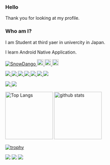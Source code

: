 ### Hello

Thank you for looking at my profile. 

### Who am I?

I am Student at third yaer in univercity in Japan. 

I learn Android Native Application.

<p align="left"> 
  <a href="https://github.com/SnowDango/SnowDango/">
    <img src="https://komarev.com/ghpvc/?username=SnowDango" alt="SnowDango" />
  </a>
  <a href="https://github.com/SnowDango">
    <img height="20" src="https://img.shields.io/github/followers/SnowDango?label=follow&logo=github&style=flat" />
  </a>
  <a href="http://qiita.com/SnowDango">
    <img height="20" src="https://qiita-badge.apiapi.app/s/SnowDango/posts.svg" />
  </a>
  <a href="qiita.com/SnowDango">
    <img height="20" src="https://qiita-badge.apiapi.app/s/SnowDango/contributions.svg" />
  </a>
</p>


<p align="left">
  <a href="https://kotlinlang.org">
    <img src="https://img.shields.io/badge/Kotlin-414141.svg?logo=kotlin&style=popout">
  </a>
  <a href="https://nodejs.org/en/">
    <img src="https://img.shields.io/badge/-Node.js-414141.svg?logo=node.js&style=popout">
  </a>
  <a href="https://www.typescriptlang.org/">
    <img src="https://img.shields.io/badge/-Typescript-414141.svg?logo=typescript&style=popout">
  </a>
  <a href="https://www.java.com/en/">
    <img src="https://img.shields.io/badge/-Java-414141.svg?logo=java&style=popout">
  </a>
  <a href="https://developer.android.com/studio?">
    <img src="https://img.shields.io/badge/-AndroidStudio-414141.svg?logo=android%20studio&style=popout">
  </a>
  <a href="https://www.electronjs.org/">
    <img src="https://img.shields.io/badge/-Electron-414141.svg?logo=electron&style=popout">
  </a>
  <a href="https://docs.microsoft.com/en-us/dotnet/csharp/">
    <img src="https://img.shields.io/badge/-C%20Sharp-414141.svg?logo=C%20Sharp&style=popout">
  </a>
</p>


<p align="left">
  <a href="https://music.apple.com/profile/rikarikafc">
    <img src="https://img.shields.io/badge/AppleMusic-000000.svg?logo=apple-music&style=popout">
  </a>
  <a href="https://open.spotify.com/user/xsa1cc9k9ym6b7f623hzwof0l">
    <img src="https://img.shields.io/badge/Spotify-1ED760.svg?logo=spotify&style=popout">
  </a>
</p>

<p align="left"> 
  <img alt="Top Langs" height="150px" src="https://github-readme-stats.vercel.app/api/top-langs/?username=SnowDango&layout=compact&count_private=true&show_icons=true&show_icons=true&theme=onedark" />
  <img alt="github stats" height="150px" src="https://github-readme-stats.vercel.app/api?username=SnowDango&count_private=true&show_icons=true&show_icons=true&theme=onedark" />
</p>

[![trophy](https://github-profile-trophy.vercel.app/?username=SnowDango&theme=onedark)](https://github.com/ryo-ma/github-profile-trophy)

[![](https://raw.githubusercontent.com/SnowDango/SnowDango/master/profile-summary-card-output/github-dark/0-profile-details.svg)](https://github.com/vn7n24fzkq/github-profile-summary-cards)
[![](https://raw.githubusercontent.com/SnowDango/SnowDango/master/profile-summary-card-output/github-dark/1-repos-per-language.svg)](https://github.com/vn7n24fzkq/github-profile-summary-cards)
[![](https://raw.githubusercontent.com/SnowDango/SnowDango/master/profile-summary-card-output/github-dark/2-most-commit-language.svg)](https://github.com/vn7n24fzkq/github-profile-summary-cards)
